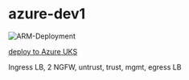 # azure-dev1

![ARM-Deployment](https://user-images.githubusercontent.com/98411893/152176766-01cd9425-4181-4917-a755-5ca59e1b8a93.png)

<p><a href='https://portal.azure.com/#create/Microsoft.Template/uri/https%3A%2F%2Fraw.githubusercontent.com%2Fleebarrell%2Fazure-dev1%2Fmaster%2Fdeploy1.json'>deploy to Azure UKS</a></p>


<p>Ingress LB, 2 NGFW, untrust, trust, mgmt, egress LB </p>
